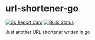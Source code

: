 # url-shortener-go
[![Go Report Card](https://goreportcard.com/badge/github.com/mattkelly/url-shortener-go)](https://goreportcard.com/report/github.com/mattkelly/url-shortener-go)
[![Build Status](https://travis-ci.org/mattkelly/url-shortener-go.svg?branch=master)](https://travis-ci.org/mattkelly/url-shortener-go)

Just another URL shortener written in go

